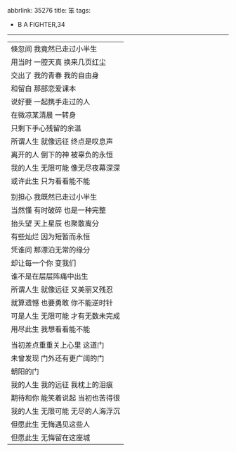 abbrlink: 35276
title: 笨
tags:
  - B A FIGHTER,34
---
||
|--|
|倏忽间 我竟然已走过小半生|
|用当时 一腔天真 换来几页红尘|
|交出了 我的青春 我的自由身|
|和留白 那部恋爱课本|
|说好要 一起携手走过的人|
|在微凉某清晨 一转身|
|只剩下手心残留的余温|
|所谓人生 就像远征 终点是叹息声|
|离开的人 倒下的神 被辜负的永恒|
|我的人生 无限可能 像无尽夜幕深深|
|或许此生 只为看看能不能|
|      |
|别担心 我既然已走过小半生|
|当然懂 有时破碎 也是一种完整|
|抬头望 天上星辰 也聚散离分|
|有些灿烂 因为短暂而永恒|
|凭谁问 那漂泊无常的缘分|
|却让每一个你 变我们|
|谁不是在层层阵痛中出生|
|所谓人生 就像远征 又美丽又残忍|
|就算遗憾 也要勇敢 你不能逆时针|
|可是人生 无限可能 才有无数未完成|
|用尽此生 我想看看能不能|
|      |
|当初差点重重关上心里 这道门|
|未曾发现 门外还有更广阔的门|
|朝阳的门|
|我的人生 我的远征 我枕上的泪痕|
|期待和你 能笑着说起 当初也苦得很|
|我的人生 无限可能 无尽的人海浮沉|
|但愿此生 无悔遇见这些人|
|但愿此生 无悔留在这座城|